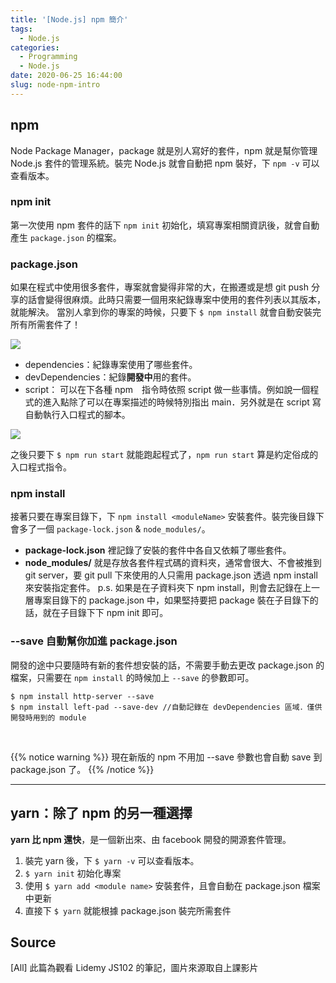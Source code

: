 ```yaml
---
title: '[Node.js] npm 簡介'
tags:
  - Node.js
categories:
  - Programming
  - Node.js
date: 2020-06-25 16:44:00
slug: node-npm-intro
---
```

## npm
Node Package Manager，package 就是別人寫好的套件，npm 就是幫你管理 Node.js 套件的管理系統。裝完 Node.js 就會自動把 npm 裝好，下 `npm -v` 可以查看版本。
<!--more-->

### npm init
第一次使用 npm 套件的話下 `npm init` 初始化，填寫專案相關資訊後，就會自動產生 `package.json` 的檔案。
<!--more-->
### package.json
如果在程式中使用很多套件，專案就會變得非常的大，在搬遷或是想 git push 分享的話會變得很麻煩。此時只需要一個用來紀錄專案中使用的套件列表以其版本，就能解決。
當別人拿到你的專案的時候，只要下 `$ npm install` 就會自動安裝完所有所需套件了！

![](https://imgur.com/0d5ApKr.png)

- dependencies：紀錄專案使用了哪些套件。
- devDependencies：紀錄**開發中**用的套件。
- script：
可以在下各種 npm　指令時依照 script 做一些事情。例如說一個程式的進入點除了可以在專案描述的時候特別指出 main．另外就是在 script 寫自動執行入口程式的腳本。

![](https://imgur.com/NtBC8vZ.png)

之後只要下 `$ npm run start` 就能跑起程式了，`npm run start` 算是約定俗成的入口程式指令。
 
### npm install
接著只要在專案目錄下，下 `npm install <moduleName>` 安裝套件。裝完後目錄下會多了一個 `package-lock.json` & `node_modules/`。
- **package-lock.json** 裡記錄了安裝的套件中各自又依賴了哪些套件。 
- **node_modules/** 就是存放各套件程式碼的資料夾，通常會很大、不會被推到 git server，要 git pull 下來使用的人只需用 package.json 透過 npm install 來安裝指定套件。
p.s. 如果是在子資料夾下 npm install，則會去記錄在上一層專案目錄下的 package.json 中，如果堅持要把 package 裝在子目錄下的話，就在子目錄下下 npm init 即可。

### --save 自動幫你加進 package.json
開發的途中只要隨時有新的套件想安裝的話，不需要手動去更改 package.json 的檔案，只需要在 `npm install` 的時候加上 `--save` 的參數即可。
```
$ npm install http-server --save
$ npm install left-pad --save-dev //自動記錄在 devDependencies 區域．僅供開發時用到的 module
```

</br>

{{% notice warning %}}
現在新版的 npm 不用加 --save 參數也會自動 save 到 package.json 了。
{{% /notice %}}

----

## yarn：除了 npm 的另一種選擇
**yarn 比 npm 還快**，是一個新出來、由 facebook 開發的開源套件管理。
1. 裝完 yarn 後，下 `$ yarn -v` 可以查看版本。
2. `$ yarn init` 初始化專案
3. 使用 `$ yarn add <module name>` 安裝套件，且會自動在 package.json 檔案中更新
4. 直接下 `$ yarn` 就能根據 package.json 裝完所需套件


## Source
[All] 此篇為觀看 Lidemy JS102 的筆記，圖片來源取自上課影片